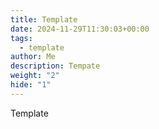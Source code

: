 ```yaml
---
title: Template
date: 2024-11-29T11:30:03+00:00
tags:
  - template
author: Me
description: Tempate
weight: "2"
hide: "1"
---
```

Template